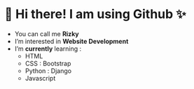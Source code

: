 <h1>👋 Hi there! I am using Github ✨</h1>

- You can call me <strong>Rizky</strong>
- I’m interested in <strong>Website Development</strong>
- I’m <strong>currently</strong> learning :
  * HTML
  * CSS : Bootstrap
  * Python : Django
  * Javascript
